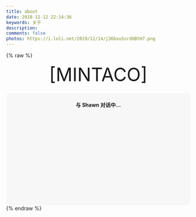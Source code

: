 ```yaml
---
title: about
date: 2018-12-12 22:14:36
keywords: 关于
description: 
comments: false
photos: https://i.loli.net/2019/12/14/j36bxu5srdUBtH7.png
---
```

{% raw %}
<!-- 因为vue和botui更新导至bug,现将对话移至js下的botui中配置 -->
<div class="entry-content">
  <div class="moe-mashiro" style="text-align:center; font-size: 50px; margin-bottom: 20px;">[MINTACO]</div>
  <div id="hello-shawn" class="popcontainer" style="min-height: 300px; padding: 2px 6px 4px; background-color: rgba(242, 242, 242, 0.5); border-radius: 10px;">
    <center>
    <p></p>
    <h4>与&nbsp;Shawn&nbsp;对话中...</h4>
    <p></p>
    </center>
    <bot-ui></botui>
  </div>
</div>
<script src="/js/botui.js"></script>
<script>
bot_ui_ini()
</script>
{% endraw %}